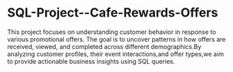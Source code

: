 # SQL-Project--Cafe-Rewards-Offers
This project focuses on understanding customer behavior in response to various promotional offers. The goal is to uncover patterns in how offers are received, viewed, and completed across different demographics.By analyzing customer profiles, their event interactions,and offer types,we aim to provide actionable business insights using SQL queries.
